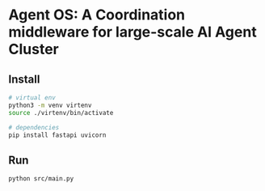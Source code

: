 # Agent OS: A Coordination middleware for large-scale AI Agent Cluster

## Install
```bash
# virtual env
python3 -m venv virtenv
source ./virtenv/bin/activate

# dependencies
pip install fastapi uvicorn
```

## Run
```bash
python src/main.py
```
